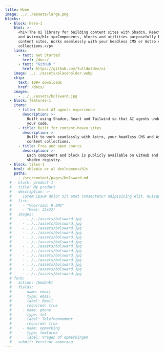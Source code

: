 ```yaml
---
title: Home
image: ../../assets/large.png
blocks:
  - block: hero-1
    html: >-
      <h1>!The UI library for building content sites with Shadcn, React, Tailwind
      and Astro</h1> <p>Components, blocks and utilities purposefully built for
      content sites. Works seamlessly with your headless CMS or Astro content
      collections.</p>
    links:
      - text: Get Started
        href: /docs/
      - text: "GitHub "
        href: https://github.com/fulldotdev/ui
    image: ../../assets/placeholder.webp
    chip:
      text: 100+ downloads
      href: /docs/
    images:
      - ../../assets/bolsward.jpg
  - block: features-1
    items:
      - title: Great AI agents experience
        description: >-
          Built using Shadcn, React and Tailwind so that AI agents understand
          your code.
      - title: Built for content-heavy sites
        description: >-
          Built to work seamlessly with Astro, your headless CMS and Astro
          content collections.
      - title: Free and open source
        description: >-
          Each component and block is publicly available on GitHub and via a
          shadcn registry.
  - block: tiles-1
    html: <h2>Wie er al deelnemen</h2>
    paths:
      - /src/content/pages/bolsward.md
  # - block: product-1
  #   title: My product
  #   description: >-
  #     Lorem ipsum dolor sit amet consectetur adipisicing elit. Quisquam, quos.
  #   list:
  #     - "Voorraad: 9.5M2"
  #     - "Maat: 22x22"
  #   images:
  #     - ../../assets/bolsward.jpg
  #     - ../../assets/bolsward.jpg
  #     - ../../assets/bolsward.jpg
  #     - ../../assets/bolsward.jpg
  #     - ../../assets/bolsward.jpg
  #     - ../../assets/bolsward.jpg
  #     - ../../assets/bolsward.jpg
  #     - ../../assets/bolsward.jpg
  #     - ../../assets/bolsward.jpg
  #     - ../../assets/bolsward.jpg
  #     - ../../assets/bolsward.jpg
  #     - ../../assets/bolsward.jpg
  #     - ../../assets/bolsward.jpg
  # form:
  #   action: /bedankt
  #   fields:
  #     - name: email
  #       type: email
  #       label: Email
  #       required: true
  #     - name: phone
  #       type: tel
  #       label: Telefoonnummer
  #       required: true
  #     - name: opmerking
  #       type: textarea
  #       label: Vragen of opmerkingen
  #   submit: Verstuur aanvraag
---
```

